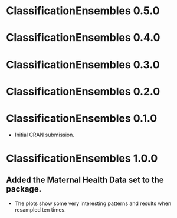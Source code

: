 # ClassificationEnsembles 0.5.0

# ClassificationEnsembles 0.4.0

# ClassificationEnsembles 0.3.0

# ClassificationEnsembles 0.2.0

# ClassificationEnsembles 0.1.0

* Initial CRAN submission.

# ClassificationEnsembles 1.0.0

## Added the Maternal Health Data set to the package.

* The plots show some very interesting patterns and results when resampled ten times.
